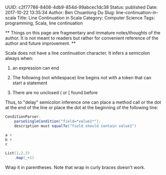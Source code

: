 UUID: c2f77786-8408-4db9-854d-99abcec1dc38
Status: published
Date: 2017-10-22 13:35:34
Author: Ben Chuanlong Du
Slug: line-continuation-in-scala
Title: Line Continuation in Scala
Category: Computer Science
Tags: programming, Scala, line continuation

**
Things on this page are
fragmentary and immature notes/thoughts of the author.
It is not meant to readers
but rather for convenient reference of the author and future improvement.
**

Scala does not have a line continuation character.
It infers a semicolon always when:

1. an expression can end

2. The following (not whitespace) line begins not with a token that can start a statement

3. There are no unclosed ( or [ found before

Thus, 
to "delay" semicolon inference one can place a method call 
or the dot at the end of the line 
or place the dot at the beginning of the following line:

```scala
ConditionParser.
    parseSingleCondition("field=*value1*").
    description must equalTo("field should contain value1")

a +
b +
c
```

```scala
List(1,2,3)
    .map(_+1)
```

Wrap it in parentheses.
Note that wrap in curly braces doesn't work.
